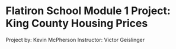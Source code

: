 # Flatiron School Module 1 Project: King County Housing Prices

Project by: Kevin McPherson
Instructor: Victor Geislinger
